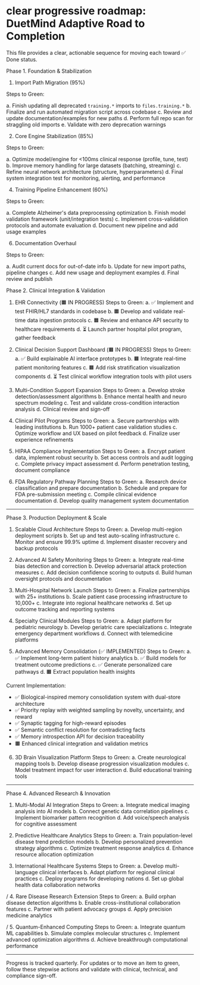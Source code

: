 # clear progressive roadmap: DuetMind Adaptive Road to Completion

This file provides a clear, actionable sequence for moving each toward ✅ Done status.



 Phase 1. Foundation & Stabilization

 1. Import Path Migration (95%)

Steps to Green:

  a. Finish updating all deprecated `training.*` imports to `files.training.*`
  b. Finalize and run automated migration script across codebase
  c. Review and update documentation/examples for new paths
  d. Perform full repo scan for straggling old imports
  e. Validate with zero deprecation warnings

 2. Core Engine Stabilization (85%)

Steps to Green:

  a. Optimize model/engine for <100ms clinical response (profile, tune, test)
  b. Improve memory handling for large datasets (batching, streaming)
  c. Refine neural network architecture (structure, hyperparameters)
  d. Final system integration test for monitoring, alerting, and performance

 4. Training Pipeline Enhancement (60%)

Steps to Green:

  a. Complete Alzheimer's data preprocessing optimization
  b. Finish model validation framework (unit/integration tests)
  c. Implement cross-validation protocols and automate evaluation
  d. Document new pipeline and add usage examples

 6. Documentation Overhaul

Steps to Green:

  a. Audit current docs for out-of-date info
  b. Update for new import paths, pipeline changes
  c. Add new usage and deployment examples
  d. Final review and publish


 Phase 2. Clinical Integration & Validation

 1. EHR Connectivity (🟧 IN PROGRESS)
Steps to Green:
  a. ✅ Implement and test FHIR/HL7 standards in codebase
  b. 🟧 Develop and validate real-time data ingestion protocols
  c. 🟧 Review and enhance API security to healthcare requirements
  d. ⏳ Launch partner hospital pilot program, gather feedback

 2. Clinical Decision Support Dashboard (🟧 IN PROGRESS)
Steps to Green:
  a. ✅ Build explainable AI interface prototypes
  b. 🟧 Integrate real-time patient monitoring features
  c. 🟧 Add risk stratification visualization components
  d. ⏳ Test clinical workflow integration tools with pilot users

 3. Multi-Condition Support Expansion
Steps to Green:
  a. Develop stroke detection/assessment algorithms
  b. Enhance mental health and neuro spectrum modeling
  c. Test and validate cross-condition interaction analysis
  d. Clinical review and sign-off

 4. Clinical Pilot Programs
Steps to Green:
  a. Secure partnerships with leading institutions
  b. Run 1000+ patient case validation studies
  c. Optimize workflow and UX based on pilot feedback
  d. Finalize user experience refinements

 5. HIPAA Compliance Implementation
Steps to Green:
  a. Encrypt patient data, implement robust security
  b. Set access controls and audit logging
  c. Complete privacy impact assessment
  d. Perform penetration testing, document compliance

 6. FDA Regulatory Pathway Planning
Steps to Green:
  a. Research device classification and prepare documentation
  b. Schedule and prepare for FDA pre-submission meeting
  c. Compile clinical evidence documentation
  d. Develop quality management system documentation

---

 Phase 3. Production Deployment & Scale

 1. Scalable Cloud Architecture
Steps to Green:
  a. Develop multi-region deployment scripts
  b. Set up and test auto-scaling infrastructure
  c. Monitor and ensure 99.9% uptime
  d. Implement disaster recovery and backup protocols

 2. Advanced AI Safety Monitoring
Steps to Green:
  a. Integrate real-time bias detection and correction
  b. Develop adversarial attack protection measures
  c. Add decision confidence scoring to outputs
  d. Build human oversight protocols and documentation

 3. Multi-Hospital Network Launch
Steps to Green:
  a. Finalize partnerships with 25+ institutions
  b. Scale patient case processing infrastructure to 10,000+
  c. Integrate into regional healthcare networks
  d. Set up outcome tracking and reporting systems

 4. Specialty Clinical Modules
Steps to Green:
  a. Adapt platform for pediatric neurology
  b. Develop geriatric care specializations
  c. Integrate emergency department workflows
  d. Connect with telemedicine platforms

 5. Advanced Memory Consolidation (✅ IMPLEMENTED)
Steps to Green:
  a. ✅ Implement long-term patient history analytics
  b. ✅ Build models for treatment outcome predictions
  c. ✅ Generate personalized care pathways
  d. 🟧 Extract population health insights

Current Implementation:
- ✅ Biological-inspired memory consolidation system with dual-store architecture
- ✅ Priority replay with weighted sampling by novelty, uncertainty, and reward
- ✅ Synaptic tagging for high-reward episodes
- ✅ Semantic conflict resolution for contradicting facts
- ✅ Memory introspection API for decision traceability
- 🟧 Enhanced clinical integration and validation metrics

 6. 3D Brain Visualization Platform
Steps to Green:
  a. Create neurological mapping tools
  b. Develop disease progression visualization modules
  c. Model treatment impact for user interaction
  d. Build educational training tools

---

 Phase 4. Advanced Research & Innovation

 1. Multi-Modal AI Integration
Steps to Green:
  a. Integrate medical imaging analysis into AI models
  b. Connect genetic data correlation pipelines
  c. Implement biomarker pattern recognition
  d. Add voice/speech analysis for cognitive assessment

 2. Predictive Healthcare Analytics
Steps to Green:
  a. Train population-level disease trend prediction models
  b. Develop personalized prevention strategy algorithms
  c. Optimize treatment response analytics
  d. Enhance resource allocation optimization

 3. International Healthcare Systems
Steps to Green:
  a. Develop multi-language clinical interfaces
  b. Adapt platform for regional clinical practices
  c. Deploy programs for developing nations
  d. Set up global health data collaboration networks

\/ 4. Rare Disease Research Extension
Steps to Green:
  a. Build orphan disease detection algorithms
  b. Enable cross-institutional collaboration features
  c. Partner with patient advocacy groups
  d. Apply precision medicine analytics

\/ 5. Quantum-Enhanced Computing
Steps to Green:
  a. Integrate quantum ML capabilities
  b. Simulate complex molecular structures
  c. Implement advanced optimization algorithms
  d. Achieve breakthrough computational performance

---

Progress is tracked quarterly. For updates or to move an item to green, follow these stepwise actions and validate with clinical, technical, and compliance sign-off.
